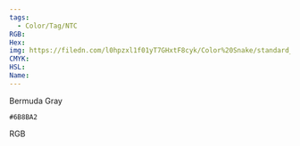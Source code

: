 ```yaml
---
tags:
  - Color/Tag/NTC
RGB:
Hex:
img: https://filedn.com/l0hpzxl1f01yT7GHxtF8cyk/Color%20Snake/standard_csv_to_svg/%23/6B8BA2.svg
CMYK:
HSL:
Name:
---
```

Bermuda Gray
```palette
#6B8BA2
```
RGB
